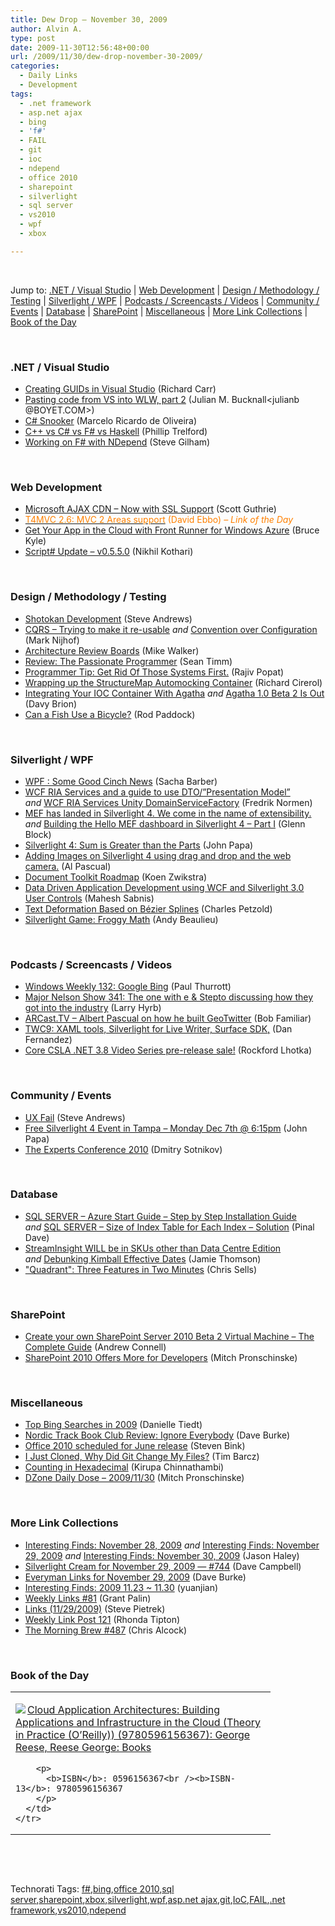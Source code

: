 ```yaml
---
title: Dew Drop – November 30, 2009
author: Alvin A.
type: post
date: 2009-11-30T12:56:48+00:00
url: /2009/11/30/dew-drop-november-30-2009/
categories:
  - Daily Links
  - Development
tags:
  - .net framework
  - asp.net ajax
  - bing
  - 'f#'
  - FAIL
  - git
  - ioc
  - ndepend
  - office 2010
  - sharepoint
  - silverlight
  - sql server
  - vs2010
  - wpf
  - xbox

---
```

&#160;

Jump to: [.NET / Visual Studio][1] | [Web Development][2] | [Design / Methodology / Testing][3] | [Silverlight / WPF][4] | [Podcasts / Screencasts / Videos][5] | [Community / Events][6] | [Database][7] | [SharePoint][8] | [Miscellaneous][9] | [More Link Collections][10] | [Book of the Day][11] 

&#160;

### <a name="dotnet"></a>.NET / Visual Studio

  * [Creating GUIDs in Visual Studio][12] (Richard Carr)
  * [Pasting code from VS into WLW, part 2][13] (Julian M. Bucknall<julianb @BOYET.COM>)
  * [C# Snooker][14] (Marcelo Ricardo de Oliveira)
  * [C++ vs C# vs F# vs Haskell][15] (Phillip Trelford)
  * [Working on F# with NDepend][16] (Steve Gilham)

&#160;

### <a name="web"></a>Web Development

  * [Microsoft AJAX CDN – Now with SSL Support][17] (Scott Guthrie)
  * [<font color="#ff8000">T4MVC 2.6: MVC 2 Areas support</font>][18] <font color="#ff8000">(David Ebbo) <em>– Link of the Day</em></font>
  * [Get Your App in the Cloud with Front Runner for Windows Azure][19] (Bruce Kyle)
  * [Script# Update &#8211; v0.5.5.0][20] (Nikhil Kothari)

&#160;

### <a name="design"></a>Design / Methodology / Testing

  * [Shotokan Development][21] (Steve Andrews)
  * [CQRS – Trying to make it re-usable][22] _and_&#160;[Convention over Configuration][23] (Mark Nijhof)
  * [Architecture Review Boards][24] (Mike Walker)
  * [Review: The Passionate Programmer][25] (Sean Timm)
  * [Programmer Tip: Get Rid Of Those Systems First.][26] (Rajiv Popat)
  * [Wrapping up the StructureMap Automocking Container][27] (Richard Cirerol)
  * [Integrating Your IOC Container With Agatha][28] _and_&#160;[Agatha 1.0 Beta 2 Is Out][29] (Davy Brion)
  * [Can a Fish Use a Bicycle?][30] (Rod Paddock)

&#160;

### <a name="silverlight"></a>Silverlight / WPF

  * [WPF : Some Good Cinch News][31] (Sacha Barber)
  * [WCF RIA Services and a guide to use DTO/”Presentation Model”][32] _and_&#160;[WCF RIA Services Unity DomainServiceFactory][33] (Fredrik Normen)
  * [MEF has landed in Silverlight 4. We come in the name of extensibility.][34] _and_&#160;[Building the Hello MEF dashboard in Silverlight 4 &#8211; Part I][35] (Glenn Block)
  * [Silverlight 4: Sum is Greater than the Parts][36] (John Papa)
  * [Adding Images on Silverlight 4 using drag and drop and the web camera.][37] (Al Pascual)
  * [Document Toolkit Roadmap][38] (Koen Zwikstra)
  * [Data Driven Application Development using WCF and Silverlight 3.0 User Controls][39] (Mahesh Sabnis)
  * [Text Deformation Based on Bézier Splines][40] (Charles Petzold)
  * [Silverlight Game: Froggy Math][41] (Andy Beaulieu)

&#160;

### <a name="podcasts"></a>Podcasts / Screencasts / Videos

  * [Windows Weekly 132: Google Bing][42] (Paul Thurrott)
  * [Major Nelson Show 341: The one with e & Stepto discussing how they got into the industry][43] (Larry Hyrb)
  * [ARCast.TV &#8211; Albert Pascual on how he built GeoTwitter][44] (Bob Familiar)
  * [TWC9: XAML tools, Silverlight for Live Writer, Surface SDK,][45] (Dan Fernandez)
  * [Core CSLA .NET 3.8 Video Series pre-release sale!][46] (Rockford Lhotka)

&#160;

### <a name="events"></a>Community / Events

  * [UX Fail][47] (Steve Andrews)
  * [Free Silverlight 4 Event in Tampa – Monday Dec 7th @ 6:15pm][48] (John Papa)
  * [The Experts Conference 2010][49] (Dmitry Sotnikov)

&#160;

### <a name="db"></a>Database

  * [SQL SERVER – Azure Start Guide – Step by Step Installation Guide][50] _and_&#160;[SQL SERVER – Size of Index Table for Each Index – Solution][51] (Pinal Dave)
  * [StreamInsight WILL be in SKUs other than Data Centre Edition][52] _and_&#160;[Debunking Kimball Effective Dates][53] (Jamie Thomson)
  * ["Quadrant": Three Features in Two Minutes][54] (Chris Sells)

&#160;

### <a name="sp"></a>SharePoint

  * [Create your own SharePoint Server 2010 Beta 2 Virtual Machine – The Complete Guide][55] (Andrew Connell)
  * [SharePoint 2010 Offers More for Developers][56] (Mitch Pronschinske)

&#160;

### <a name="misc"></a>Miscellaneous

  * [Top Bing Searches in 2009][57] (Danielle Tiedt)
  * [Nordic Track Book Club Review: Ignore Everybody][58] (Dave Burke)
  * [Office 2010 scheduled for June release][59] (Steven Bink)
  * [I Just Cloned, Why Did Git Change My Files?][60] (Tim Barcz)
  * [Counting in Hexadecimal][61] (Kirupa Chinnathambi)
  * [DZone Daily Dose &#8211; 2009/11/30][62] (Mitch Pronschinske)

&#160;

### <a name="links"></a>More Link Collections

  * [Interesting Finds: November 28, 2009][63] _and_&#160;[Interesting Finds: November 29, 2009][64] _and_&#160;[Interesting Finds: November 30, 2009][65] (Jason Haley)
  * [Silverlight Cream for November 29, 2009 &#8212; #744][66] (Dave Campbell)
  * [Everyman Links for November 29, 2009][67] (Dave Burke)
  * [Interesting Finds: 2009 11.23 ~ 11.30][68] (yuanjian)
  * [Weekly Links #81][69] (Grant Palin)
  * [Links (11/29/2009)][70] (Steve Pietrek)
  * [Weekly Link Post 121][71] (Rhonda Tipton)
  * [The Morning Brew #487][72] (Chris Alcock)

&#160;

### <a name="book"></a>Book of the Day

<div style="padding-bottom: 0px; margin: 0px; padding-left: 0px; padding-right: 0px; display: inline; float: none; padding-top: 0px" id="scid:7dc1bd33-94bd-46fd-a20b-0131235bcd47:e50f767a-4217-4d1f-9ffc-dafb3e6e0d85" class="wlWriterSmartContent">
  <table cellspacing="0" cellpadding="2" width="400" border="0" unselectable="on">
    <tr>
      <td valign="top" width="400">
        <p>
          <a title="Cloud Application Architectures: Building Applications and Infrastructure in the Cloud (Theory in Practice (O'Reilly)) (9780596156367): George Reese, Reese  George: Books" href="http://www.amazon.com/exec/obidos/ASIN/0596156367/alvinashcraft-20"><img data-recalc-dims="1" decoding="async" src="https://i0.wp.com/images.amazon.com/images/P/0596156367.01.MZZZZZZZ.jpg?w=660" border="0" align="left" style="float:left" />Cloud Application Architectures: Building Applications and Infrastructure in the Cloud (Theory in Practice (O&#8217;Reilly)) (9780596156367): George Reese, Reese George: Books</a>
        </p>
        
        <p>
          <b>ISBN</b>: 0596156367<br /><b>ISBN-13</b>: 9780596156367
        </p>
      </td>
    </tr>
  </table>
</div>

&#160;

<div style="padding-bottom: 0px; margin: 0px; padding-left: 0px; padding-right: 0px; display: inline; float: none; padding-top: 0px" id="scid:C16BAC14-9A3D-4c50-9394-FBFEF7A93539:a09d69ab-6249-45db-b965-be7dc67fb654" class="wlWriterSmartContent">
  <!--dotnetkickit-->
</div>

&#160;

<div style="padding-bottom: 0px; margin: 0px; padding-left: 0px; padding-right: 0px; display: inline; float: none; padding-top: 0px" id="scid:0767317B-992E-4b12-91E0-4F059A8CECA8:b98c53df-e8e5-47e4-9166-ac7eca7f7b7b" class="wlWriterSmartContent">
  Technorati Tags: <a href="http://technorati.com/tags/f%23" rel="tag">f#</a>,<a href="http://technorati.com/tags/bing" rel="tag">bing</a>,<a href="http://technorati.com/tags/office+2010" rel="tag">office 2010</a>,<a href="http://technorati.com/tags/sql+server" rel="tag">sql server</a>,<a href="http://technorati.com/tags/sharepoint" rel="tag">sharepoint</a>,<a href="http://technorati.com/tags/xbox" rel="tag">xbox</a>,<a href="http://technorati.com/tags/silverlight" rel="tag">silverlight</a>,<a href="http://technorati.com/tags/wpf" rel="tag">wpf</a>,<a href="http://technorati.com/tags/asp.net+ajax" rel="tag">asp.net ajax</a>,<a href="http://technorati.com/tags/git" rel="tag">git</a>,<a href="http://technorati.com/tags/IoC" rel="tag">IoC</a>,<a href="http://technorati.com/tags/FAIL" rel="tag">FAIL</a>,<a href="http://technorati.com/tags/.net+framework" rel="tag">.net framework</a>,<a href="http://technorati.com/tags/vs2010" rel="tag">vs2010</a>,<a href="http://technorati.com/tags/ndepend" rel="tag">ndepend</a>
</div>

<div class="wlWriterHeaderFooter" style="margin:0px; padding:0px 0px 0px 0px;">
  <p>
    <br /> </div>

 [1]: https://morningdew-bpc6g3a0fgaxdxcu.eastus2-01.azurewebsites.net/#dotnet
 [2]: https://morningdew-bpc6g3a0fgaxdxcu.eastus2-01.azurewebsites.net/#web
 [3]: https://morningdew-bpc6g3a0fgaxdxcu.eastus2-01.azurewebsites.net/#design
 [4]: https://morningdew-bpc6g3a0fgaxdxcu.eastus2-01.azurewebsites.net/#silverlight
 [5]: https://morningdew-bpc6g3a0fgaxdxcu.eastus2-01.azurewebsites.net/#podcasts
 [6]: https://morningdew-bpc6g3a0fgaxdxcu.eastus2-01.azurewebsites.net/#events
 [7]: https://morningdew-bpc6g3a0fgaxdxcu.eastus2-01.azurewebsites.net/#db
 [8]: https://morningdew-bpc6g3a0fgaxdxcu.eastus2-01.azurewebsites.net/#sp
 [9]: https://morningdew-bpc6g3a0fgaxdxcu.eastus2-01.azurewebsites.net/#misc
 [10]: https://morningdew-bpc6g3a0fgaxdxcu.eastus2-01.azurewebsites.net/#links
 [11]: https://morningdew-bpc6g3a0fgaxdxcu.eastus2-01.azurewebsites.net/#book
 [12]: http://feedproxy.google.com/~r/BlackwaspLatestAdditions/~3/D3i-ezllH6g/VSCreateGuid.aspx
 [13]: http://blog.boyet.com/blog/blog/pasting-code-from-vs-into-wlw-part-2/
 [14]: http://www.codeproject.com/KB/game/CSharpSnooker.aspx
 [15]: http://www.trelford.com/blog/post/C2b2b-vs-C-vs-F-vs-Haskell.aspx
 [16]: http://stevegilham.blogspot.com/2009/11/working-on-f-with-ndepend.html
 [17]: http://weblogs.asp.net/scottgu/archive/2009/11/29/microsoft-ajax-cdn-now-with-ssl-support.aspx
 [18]: http://blogs.msdn.com/davidebb/archive/2009/11/29/t4mvc-2-6-mvc-2-areas-support.aspx
 [19]: http://blogs.msdn.com/usisvde/archive/2009/11/28/get-your-app-in-the-cloud-with-front-runner-for-windows-azure.aspx
 [20]: http://www.nikhilk.net/Entry.aspx?id=248
 [21]: http://www.platinumbay.com/blogs/dotneticated/archive/2009/11/28/shotokan-development.aspx
 [22]: http://elegantcode.com/2009/11/28/cqrs-trying-to-make-it-re-usable/
 [23]: http://elegantcode.com/2009/11/28/convention-over-configuration/
 [24]: http://feedproxy.google.com/~r/MikeWalker/~3/52u6YPTtrnA/architecture-review-boards.html
 [25]: http://elegantcode.com/2009/11/29/review-the-passionate-programmer/
 [26]: http://www.thousandtyone.com/blog/ProgrammerTipGetRidOfThoseSystemsFirst.aspx
 [27]: http://elegantcode.com/2009/11/30/wrapping-up-the-structuremap-automocking-container/
 [28]: http://feedproxy.google.com/~r/davybrion/~3/7iX8lw-pTKM/
 [29]: http://feedproxy.google.com/~r/davybrion/~3/yTHwzRzx7Gc/
 [30]: http://codebetter.com/blogs/rodpaddock/archive/2009/11/28/can-a-fish-use-a-bicycle.aspx
 [31]: http://sachabarber.net/?p=625
 [32]: http://weblogs.asp.net/fredriknormen/archive/2009/11/28/wcf-ria-services-and-a-guide-to-use-dto-presentation-model.aspx
 [33]: http://weblogs.asp.net/fredriknormen/archive/2009/11/28/wcf-ria-services-unity-domainservicefactory.aspx
 [34]: http://codebetter.com/blogs/glenn.block/archive/2009/11/29/mef-has-landed-in-silverlight-4-we-come-in-the-name-of-extensibility.aspx
 [35]: http://codebetter.com/blogs/glenn.block/archive/2009/11/30/building-the-hello-mef-dashboard-in-silverlight-4-part-i.aspx
 [36]: http://feedproxy.google.com/~r/JohnPapa/~3/hqSkyK_bMNw/
 [37]: http://weblogs.asp.net/albertpascual/archive/2009/11/28/adding-images-on-silverlight-4-using-drag-and-drop-and-the-web-camera.aspx
 [38]: http://firstfloorsoftware.com/blog/document-toolkit-roadmap/
 [39]: http://feedproxy.google.com/~r/netCurryRecentArticles/~3/6GpV53pU9Bg/ShowArticle.aspx
 [40]: http://www.charlespetzold.com/blog/2009/11/Text-Deformation-Based-on-Bezier-Splines.html
 [41]: http://www.andybeaulieu.com/Default.aspx?tabid=67&EntryID=183
 [42]: http://www.winsupersite.com/paul/podcast.asp#132
 [43]: http://feedproxy.google.com/~r/MajorNelsonblogcast/~3/RtU5gmQeyUE/show-341-the-one-with-e-amp-stepto-discussing-how-they-got-into-the-industry.aspx
 [44]: http://feedproxy.google.com/~r/msdn/bobfamiliar/~3/ydcAQUxEFhE/arcast-tv-albert-pascual-on-how-he-built-geotwitter.aspx
 [45]: http://channel9.msdn.com/shows/This+Week+On+Channel+9/TWC9-XAML-tools-Silverlight-for-Live-Writer-Surface-SDK/
 [46]: http://www.lhotka.net/weblog/CoreCSLANET38VideoSeriesPrereleaseSale.aspx
 [47]: http://www.platinumbay.com/blogs/dotneticated/archive/2009/11/30/ux-fail.aspx
 [48]: http://feedproxy.google.com/~r/JohnPapa/~3/V3AW8KweP6s/
 [49]: http://dmitrysotnikov.wordpress.com/2009/11/30/the-experts-conference-2010/
 [50]: http://blog.sqlauthority.com/2009/11/29/sql-server-azure-start-guide-step-by-step-installation-guide/
 [51]: http://blog.sqlauthority.com/2009/11/30/sql-server-size-of-index-table-for-each-index-solution/
 [52]: http://feedproxy.google.com/~r/jamiet/~3/aJazI0V1JfI/streaminsight-will-be-in-skus-other-than-data-centre-edition.aspx
 [53]: http://feedproxy.google.com/~r/jamiet/~3/Iyq0abc52Ss/debunking-kimball-effective-dates.aspx
 [54]: http://www.sellsbrothers.com/news/showTopic.aspx?ixTopic=2312
 [55]: http://feedproxy.google.com/~r/AndrewConnell/~3/-OT_hIbEJQc/create-your-own-sharepoint-server-2010-beta-2-virtual-machine.aspx
 [56]: http://feeds.dzone.com/~r/zones/dotnet/~3/fKaiN8HJ-2w/sharepoint-2010-offers-more
 [57]: http://www.bing.com/community/blogs/search/archive/2009/11/30/top-bing-searches-in-2009.aspx
 [58]: http://feedproxy.google.com/~r/DaveBurke/~3/Ett7rClXl20/post.aspx
 [59]: http://feeds.bink.nu/~r/binkdotnu/~3/BmNbpXonU-s/office-2010-scheduled-for-june-release.aspx
 [60]: http://feedproxy.google.com/~r/Devlicious/~3/skU3G0DX7LA/i-just-cloned-why-did-git-change-my-files.aspx
 [61]: http://www.kirupa.com/hodgepodge/counting_hexadecimal.htm
 [62]: http://feeds.dzone.com/~r/zones/dotnet/~3/ymNtds3niWc/dzone-daily-dose-20091130
 [63]: http://jasonhaley.com/blog/post.aspx?id=128bef3e-91e4-4147-9fb7-6b7daa6b8a0b
 [64]: http://jasonhaley.com/blog/post.aspx?id=7bd4ae60-94c2-459e-bbbe-bf874c5dcd6b
 [65]: http://jasonhaley.com/blog/post.aspx?id=4e0c44eb-435b-46f6-b61f-c001a2d996b8
 [66]: http://geekswithblogs.net/WynApseTechnicalMusings/archive/2009/11/29/136608.aspx
 [67]: http://feedproxy.google.com/~r/DaveBurke/~3/PBZTW2gwiUM/post.aspx
 [68]: http://weblogs.asp.net/yuanjian/archive/2009/11/29/interesting-finds-2009-11-23-11-30.aspx
 [69]: http://grantpalin.com/2009/11/29/weekly-links-81/
 [70]: http://spietrek.blogspot.com/2009/11/links-11292009.html
 [71]: http://rtipton.wordpress.com/2009/11/29/weekly-link-post-121/
 [72]: http://feedproxy.google.com/~r/ReflectivePerspective/~3/2nSt2XYM0Ww/